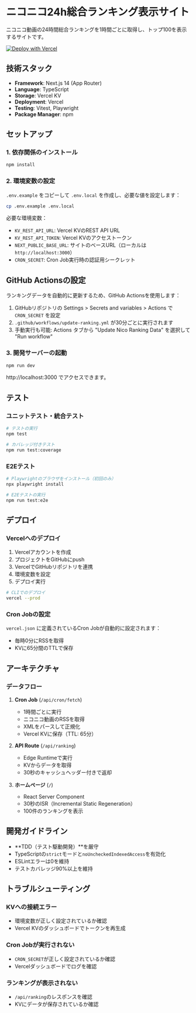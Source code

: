 # ニコニコ24h総合ランキング表示サイト

ニコニコ動画の24時間総合ランキングを1時間ごとに取得し、トップ100を表示するサイトです。

[![Deploy with Vercel](https://vercel.com/button)](https://vercel.com/new/clone?repository-url=https://github.com/YJSN180/nico-ranking-custom)

## 技術スタック

- **Framework**: Next.js 14 (App Router)
- **Language**: TypeScript
- **Storage**: Vercel KV
- **Deployment**: Vercel
- **Testing**: Vitest, Playwright
- **Package Manager**: npm

## セットアップ

### 1. 依存関係のインストール

```bash
npm install
```

### 2. 環境変数の設定

`.env.example` をコピーして `.env.local` を作成し、必要な値を設定します：

```bash
cp .env.example .env.local
```

必要な環境変数：
- `KV_REST_API_URL`: Vercel KVのREST API URL
- `KV_REST_API_TOKEN`: Vercel KVのアクセストークン
- `NEXT_PUBLIC_BASE_URL`: サイトのベースURL（ローカルは `http://localhost:3000`）
- `CRON_SECRET`: Cron Job実行時の認証用シークレット

## GitHub Actionsの設定

ランキングデータを自動的に更新するため、GitHub Actionsを使用します：

1. GitHubリポジトリの Settings > Secrets and variables > Actions で `CRON_SECRET` を設定
2. `.github/workflows/update-ranking.yml` が30分ごとに実行されます
3. 手動実行も可能: Actions タブから "Update Nico Ranking Data" を選択して "Run workflow"

### 3. 開発サーバーの起動

```bash
npm run dev
```

http://localhost:3000 でアクセスできます。

## テスト

### ユニットテスト・統合テスト

```bash
# テストの実行
npm test

# カバレッジ付きテスト
npm run test:coverage
```

### E2Eテスト

```bash
# Playwrightのブラウザをインストール（初回のみ）
npx playwright install

# E2Eテストの実行
npm run test:e2e
```

## デプロイ

### Vercelへのデプロイ

1. Vercelアカウントを作成
2. プロジェクトをGitHubにpush
3. VercelでGitHubリポジトリを連携
4. 環境変数を設定
5. デプロイ実行

```bash
# CLIでのデプロイ
vercel --prod
```

### Cron Jobの設定

`vercel.json` に定義されているCron Jobが自動的に設定されます：
- 毎時0分にRSSを取得
- KVに65分間のTTLで保存

## アーキテクチャ

### データフロー

1. **Cron Job** (`/api/cron/fetch`)
   - 1時間ごとに実行
   - ニコニコ動画のRSSを取得
   - XMLをパースして正規化
   - Vercel KVに保存（TTL: 65分）

2. **API Route** (`/api/ranking`)
   - Edge Runtimeで実行
   - KVからデータを取得
   - 30秒のキャッシュヘッダー付きで返却

3. **ホームページ** (`/`)
   - React Server Component
   - 30秒のISR（Incremental Static Regeneration）
   - 100件のランキングを表示

## 開発ガイドライン

- **TDD（テスト駆動開発）**を厳守
- TypeScriptの`strict`モードと`noUncheckedIndexedAccess`を有効化
- ESLintエラーは0を維持
- テストカバレッジ90%以上を維持

## トラブルシューティング

### KVへの接続エラー
- 環境変数が正しく設定されているか確認
- Vercel KVのダッシュボードでトークンを再生成

### Cron Jobが実行されない
- `CRON_SECRET`が正しく設定されているか確認
- Vercelダッシュボードでログを確認

### ランキングが表示されない
- `/api/ranking`のレスポンスを確認
- KVにデータが保存されているか確認